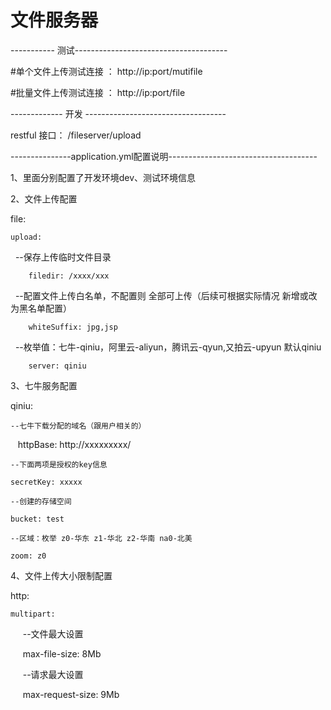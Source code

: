 # 文件服务器

----------- 测试--------------------------------------

#单个文件上传测试连接 ：
http://ip:port/mutifile


#批量文件上传测试连接 ：
http://ip:port/file

------------- 开发 -----------------------------------

restful 接口：
    /fileserver/upload
    
---------------application.yml配置说明-------------------------------------

1、里面分别配置了开发环境dev、测试环境信息

2、文件上传配置

file: 

    upload:
  
        --保存上传临时文件目录
    
        filedir: /xxxx/xxx 
    
        --配置文件上传白名单，不配置则 全部可上传（后续可根据实际情况 新增或改为黑名单配置）
    
        whiteSuffix: jpg,jsp    
    
        --枚举值：七牛-qiniu，阿里云-aliyun，腾讯云-qyun,又拍云-upyun 默认qiniu
    
        server: qiniu 

3、七牛服务配置

qiniu:

    --七牛下载分配的域名（跟用户相关的）
  
    httpBase: http://xxxxxxxxx/   
  
    --下面两项是授权的key信息
  
    secretKey: xxxxx
  
    --创建的存储空间
  
    bucket: test 
  
    --区域：枚举 z0-华东 z1-华北 z2-华南 na0-北美
  
    zoom: z0   
  
  
4、文件上传大小限制配置

http:

    multipart:
    
      --文件最大设置
      
      max-file-size: 8Mb   
      
      --请求最大设置
      
      max-request-size: 9Mb 

